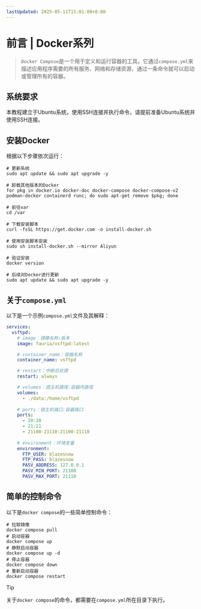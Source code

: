 ```yaml
---
lastUpdated: 2025-05-11T15:01:00+8:00
---
```


# 前言 | Docker系列

> `Docker Compose`是一个用于定义和运行容器的工具。它通过`compose.yml`来描述应用程序需要的所有服务、网络和存储资源，通过一条命令就可以启动或管理所有的容器。

## 系统要求

本教程建立于Ubuntu系统，使用SSH连接并执行命令，请提前准备Ubuntu系统并使用SSH连接。

## 安装Docker

根据以下步骤依次运行：

```shell
# 更新系统
sudo apt update && sudo apt upgrade -y

# 卸载其他版本的Docker
for pkg in docker.io docker-doc docker-compose docker-compose-v2 podman-docker containerd runc; do sudo apt-get remove $pkg; done

# 前往var
cd /var

# 下载安装脚本
curl -fsSL https://get.docker.com -o install-docker.sh

# 使用安装脚本安装
sudo sh install-docker.sh --mirror Aliyun

# 验证安装
docker version

# 后续对Docker进行更新
sudo apt update && sudo apt upgrade -y
```

## 关于`compose.yml`

以下是一个示例`compose.yml`文件及其解释：

```yml
services:
  vsftpd:
    # image：镜像名称:版本
    image: fauria/vsftpd:latest

    # container_name：容器名称
    container_name: vsftpd

    # restart：中断后处理
    restart: always

    # volumes：宿主机路径:容器内路径
    volumes:
      - ./data:/home/vsftpd
    
    # ports：宿主机端口:容器端口
    ports:
      - 20:20
      - 21:21
      - 21100-21110:21100-21110
    
    # environment：环境变量
    environment:
      FTP_USER: blazesnow
      FTP_PASS: blazesnow
      PASV_ADDRESS: 127.0.0.1
      PASV_MIN_PORT: 21100
      PASV_MAX_PORT: 21110
```

## 简单的控制命令

以下是`docker compose`的一些简单控制命令：

```shell
# 拉取镜像
docker compose pull
# 启动容器
docker compose up
# 静默启动容器
docker compose up -d
# 停止容器
docker compose down
# 重新启动容器
docker compose restart
```

> [!TIP]
> 关于`docker compose`的命令，都需要在`compose.yml`所在目录下执行。
